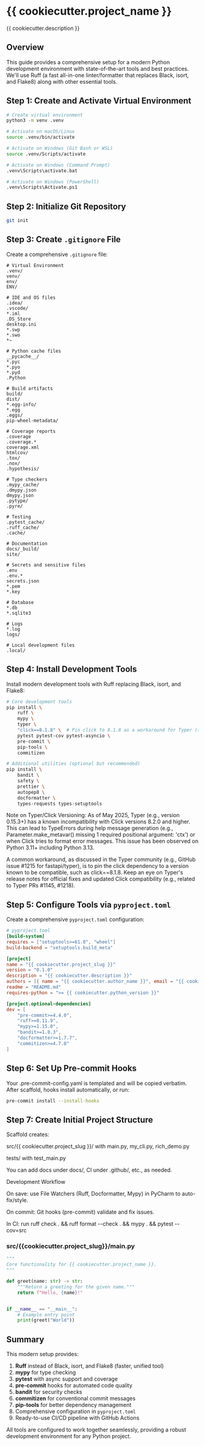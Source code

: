# {{ cookiecutter.project_name }}

{{ cookiecutter.description }}

## Overview
This guide provides a comprehensive setup for a modern Python development environment with state-of-the-art tools and best practices. We'll use Ruff (a fast all-in-one linter/formatter that replaces Black, isort, and Flake8) along with other essential tools.

## Step 1: Create and Activate Virtual Environment

```bash
# Create virtual environment
python3 -m venv .venv

# Activate on macOS/Linux
source .venv/bin/activate

# Activate on Windows (Git Bash or WSL)
source .venv/Scripts/activate

# Activate on Windows (Command Prompt)
.venv\Scripts\activate.bat

# Activate on Windows (PowerShell)
.venv\Scripts\Activate.ps1
```

## Step 2: Initialize Git Repository

```bash
git init
```

## Step 3: Create `.gitignore` File

Create a comprehensive `.gitignore` file:

```gitignore
# Virtual Environment
.venv/
venv/
env/
ENV/

# IDE and OS files
.idea/
.vscode/
*.iml
.DS_Store
desktop.ini
*.swp
*.swo
*~

# Python cache files
__pycache__/
*.pyc
*.pyo
*.pyd
.Python

# Build artifacts
build/
dist/
*.egg-info/
*.egg
.eggs/
pip-wheel-metadata/

# Coverage reports
.coverage
.coverage.*
coverage.xml
htmlcov/
.tox/
.nox/
.hypothesis/

# Type checkers
.mypy_cache/
.dmypy.json
dmypy.json
.pytype/
.pyre/

# Testing
.pytest_cache/
.ruff_cache/
.cache/

# Documentation
docs/_build/
site/

# Secrets and sensitive files
.env
.env.*
secrets.json
*.pem
*.key

# Database
*.db
*.sqlite3

# Logs
*.log
logs/

# Local development files
.local/
```

## Step 4: Install Development Tools

Install modern development tools with Ruff replacing Black, isort, and Flake8:

```bash
# Core development tools
pip install \
    ruff \
    mypy \
    typer \
    "click==8.1.8" \  # Pin click to 8.1.8 as a workaround for Typer (see note)
    pytest pytest-cov pytest-asyncio \
    pre-commit \
    pip-tools \
    commitizen

# Additional utilities (optional but recommended)
pip install \
    bandit \
    safety \
    prettier \
    autopep8 \
    docformatter \
    types-requests types-setuptools
```
Note on Typer/Click Versioning:
As of May 2025, Typer (e.g., version 0.15.3+) has a known incompatibility with Click versions 8.2.0 and higher. This can lead to TypeErrors during help message generation (e.g., Parameter.make_metavar() missing 1 required positional argument: 'ctx') or when Click tries to format error messages. This issue has been observed on Python 3.11+ including Python 3.13.

A common workaround, as discussed in the Typer community (e.g., GitHub issue #1215 for fastapi/typer), is to pin the click dependency to a version known to be compatible, such as click==8.1.8. Keep an eye on Typer's release notes for official fixes and updated Click compatibility (e.g., related to Typer PRs #1145, #1218).

## Step 5: Configure Tools via `pyproject.toml`

Create a comprehensive `pyproject.toml` configuration:

```toml
# pyproject.toml
[build-system]
requires = ["setuptools>=61.0", "wheel"]
build-backend = "setuptools.build_meta"

[project]
name = "{{ cookiecutter.project_slug }}"
version = "0.1.0"
description = "{{ cookiecutter.description }}"
authors = [{ name = "{{ cookiecutter.author_name }}", email = "{{ cookiecutter.author_email }}" }]
readme = "README.md"
requires-python = ">= {{ cookiecutter.python_version }}"

[project.optional-dependencies]
dev = [
    "pre-commit>=4.4.0",
    "ruff>=0.11.9",
    "mypy>=1.15.0",
    "bandit>=1.8.3",
    "docformatter>=1.7.7",
    "commitizen>=4.7.0"
]
```

## Step 6: Set Up Pre-commit Hooks

Your .pre-commit-config.yaml is templated and will be copied verbatim. After scaffold, hooks install automatically, or run:

```bash
pre-commit install --install-hooks
```

## Step 7: Create Initial Project Structure

Scaffold creates:

src/{{ cookiecutter.project_slug }}/ with main.py, my_cli.py, rich_demo.py

tests/ with test_main.py

You can add docs under docs/, CI under .github/, etc., as needed.

Development Workflow

On save: use File Watchers (Ruff, Docformatter, Mypy) in PyCharm to auto-fix/style.

On commit: Git hooks (pre-commit) validate and fix issues.

In CI: run ruff check . && ruff format --check . && mypy . && pytest --cov=src


### src/{{cookiecutter.project_slug}}/main.py

```python
"""
Core functionality for {{ cookiecutter.project_name }}.
"""

def greet(name: str) -> str:
    """Return a greeting for the given name."""
    return f"Hello, {name}!"


if __name__ == "__main__":
    # Example entry point
    print(greet("World"))
```

## Summary

This modern setup provides:

1. **Ruff** instead of Black, isort, and Flake8 (faster, unified tool)
2. **mypy** for type checking
3. **pytest** with async support and coverage
4. **pre-commit** hooks for automated code quality
5. **bandit** for security checks
6. **commitizen** for conventional commit messages
7. **pip-tools** for better dependency management
8. Comprehensive configuration in `pyproject.toml`
9. Ready-to-use CI/CD pipeline with GitHub Actions

All tools are configured to work together seamlessly, providing a robust development environment for any Python project.
